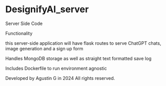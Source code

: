 # DesignifyAI_server
Server Side Code


Functionality

this server-side application will have flask routes to serve ChatGPT chats, image generation and a sign up form

Handles MongoDB storage as well as straight text formatted save log

Includes Dockerfile to run environment agnostic

Developed by Agustin G in 2024 All rights reserved.